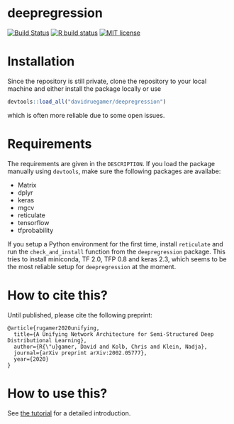 
# deepregression

[![Build
Status](https://travis-ci.com/davidruegamer/deepregression.svg?token=UQrq5mDFv9MYhofnJ2xn&branch=master)](https://travis-ci.com/davidruegamer/deepregression)
[![R build status](https://github.com/davidruegamer/deepregression/workflows/R-CMD-check/badge.svg)](https://github.com/davidruegamer/deepregression/actions)
[![MIT license](http://img.shields.io/badge/license-MIT-brightgreen.svg)](http://opensource.org/licenses/MIT)

# Installation

Since the repository is still private, clone the repository to your
local machine and either install the package locally or use
``` r
devtools::load_all("davidruegamer/deepregression")
```
which is often more reliable due to some open issues.

# Requirements

The requirements are given in the `DESCRIPTION`. If you load the package manually using `devtools`, make sure the following packages are availabe:

  - Matrix
  - dplyr
  - keras
  - mgcv
  - reticulate
  - tensorflow
  - tfprobability

If you setup a Python environment for the first time, install `reticulate` and run the `check_and_install` function from the `deepregression` package. This tries to install miniconda, TF 2.0, TFP 0.8 and keras 2.3, which seems to be the most reliable setup for `deepregression` at the moment.

# How to cite this?

Until published, please cite the following preprint:

    @article{rugamer2020unifying,
      title={A Unifying Network Architecture for Semi-Structured Deep Distributional Learning},
      author={R{\"u}gamer, David and Kolb, Chris and Klein, Nadja},
      journal={arXiv preprint arXiv:2002.05777},
      year={2020}
    }

# How to use this?

See [the tutorial](vignettes/tutorial.md) for a detailed introduction.
